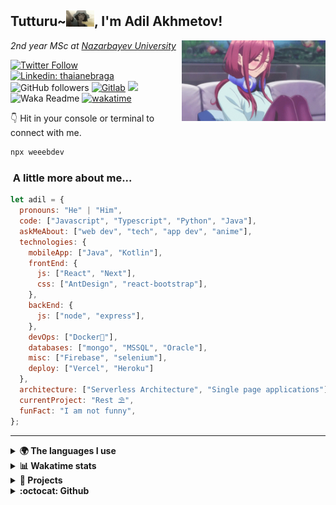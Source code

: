 <h2>Tutturu~<img src="img/tuturu.gif" width="45" alt="">, I'm Adil Akhmetov! <img src="img/miku-dance.gif" width="50" alt=""></h2>
<img align='right' src="img/miku.gif" width="230" alt="">
<p><em>2nd year MSc at <a href="https://nu.edu.kz/">Nazarbayev University</a>
<a href="https://sdu.edu.kz/"><img src="img/sdu-ahegao.svg" align="right" width="100" alt=""></a>
</em></p>

[![Twitter Follow](https://img.shields.io/twitter/follow/weeebdev?label=Follow)](https://twitter.com/intent/follow?screen_name=weeebdev)
[![Linkedin: thaianebraga](https://img.shields.io/badge/-adildev-blue?style=flat-square&logo=Linkedin&logoColor=white&link=https://www.linkedin.com/in/adildev/)](https://www.linkedin.com/in/adildev/)
![GitHub followers](https://img.shields.io/github/followers/weeebdev?label=Follow&style=flat-square)
[![Gitlab](https://img.shields.io/badge/Gitlab-weeebdev-orange?style=flat-square&logo=gitlab)](https://gitlab.com/weeebdev)
![](https://visitor-badge.glitch.me/badge?page_id=weeebdev.weeebdev)
![Waka Readme](https://github.com/weeebdev/weeebdev/workflows/Waka%20Readme/badge.svg)
[![wakatime](https://wakatime.com/badge/user/1fb6390f-222e-4088-8de8-840ef1443858.svg)](https://wakatime.com/@1fb6390f-222e-4088-8de8-840ef1443858)
<!-- [![Leetcode badge](https://leetcode-badge.chyroc.cn/?name=user3449f)](https://leetcode.com/user3449f/) -->

👇 Hit in your console or terminal to connect with me.

```bash
npx weeebdev
```

### <img src="https://media.giphy.com/media/VgCDAzcKvsR6OM0uWg/giphy.gif" width="50" alt=""> A little more about me...

```javascript
let adil = {
  pronouns: "He" | "Him",
  code: ["Javascript", "Typescript", "Python", "Java"],
  askMeAbout: ["web dev", "tech", "app dev", "anime"],
  technologies: {
    mobileApp: ["Java", "Kotlin"],
    frontEnd: {
      js: ["React", "Next"],
      css: ["AntDesign", "react-bootstrap"],
    },
    backEnd: {
      js: ["node", "express"],
    },
    devOps: ["Docker🐳"],
    databases: ["mongo", "MSSQL", "Oracle"],
    misc: ["Firebase", "selenium"],
    deploy: ["Vercel", "Heroku"]
  },
  architecture: ["Serverless Architecture", "Single page applications"],
  currentProject: "Rest ⛱",
  funFact: "I am not funny",
};
```

---

<details>
  <summary><b>🌍 The languages I use</b></summary>
  <hr>
  
  
| ⏰ Past month | ⌛️ Past Year |
|---|---|
| <a href="https://wakatime.com/@adildev"><img src="https://wakatime.com/share/@adilDev/4ebe423a-b427-4031-b073-d221b9528df7.svg" height="300px"></a> | <a href="https://wakatime.com/@adildev"><img src="https://wakatime.com/share/@adilDev/1b4a30f1-9a7f-47fe-b8d2-0fc90f37fcd3.svg" height="300px"></a> |
</details>

<details>
<summary><b>📊 Wakatime stats</b><br></summary>
<div>
<hr/>

<!--START_SECTION:waka-->
![Code Time](http://img.shields.io/badge/Code%20Time-4%2C367%20hrs%2036%20mins-blue)

![Profile Views](http://img.shields.io/badge/Profile%20Views-1-blue)

![Lines of code](https://img.shields.io/badge/From%20Hello%20World%20I%27ve%20Written-8.6%20million%20lines%20of%20code-blue)

**🐱 My GitHub Data** 

> 📦 542.1 kB Used in GitHub's Storage 
 > 
> 💼 Opted to Hire
 > 
> 📜 61 Public Repositories 
 > 
> 🔑 14 Private Repositories 
 > 
**I'm an Early 🐤** 

```text
🌞 Morning                379 commits         █░░░░░░░░░░░░░░░░░░░░░░░░   04.89 % 
🌆 Daytime                3779 commits        ████████████░░░░░░░░░░░░░   48.73 % 
🌃 Evening                2998 commits        ██████████░░░░░░░░░░░░░░░   38.66 % 
🌙 Night                  599 commits         ██░░░░░░░░░░░░░░░░░░░░░░░   07.72 % 
```
📅 **I'm Most Productive on Tuesday** 

```text
Monday                   908 commits         ███░░░░░░░░░░░░░░░░░░░░░░   11.71 % 
Tuesday                  2023 commits        ███████░░░░░░░░░░░░░░░░░░   26.09 % 
Wednesday                895 commits         ███░░░░░░░░░░░░░░░░░░░░░░   11.54 % 
Thursday                 1044 commits        ███░░░░░░░░░░░░░░░░░░░░░░   13.46 % 
Friday                   395 commits         █░░░░░░░░░░░░░░░░░░░░░░░░   05.09 % 
Saturday                 818 commits         ███░░░░░░░░░░░░░░░░░░░░░░   10.55 % 
Sunday                   1672 commits        █████░░░░░░░░░░░░░░░░░░░░   21.56 % 
```


📊 **This Week I Spent My Time On** 

```text
🕑︎ Time Zone: Asia/Almaty

💬 Programming Languages: 
Other                    26 hrs 43 mins      ██████████████████████░░░   89.43 % 
Python                   1 hr 9 mins         █░░░░░░░░░░░░░░░░░░░░░░░░   03.89 % 
C++                      42 mins             █░░░░░░░░░░░░░░░░░░░░░░░░   02.38 % 
Lua                      27 mins             ░░░░░░░░░░░░░░░░░░░░░░░░░   01.56 % 
Bash                     24 mins             ░░░░░░░░░░░░░░░░░░░░░░░░░   01.38 % 

🔥 Editors: 
Chrome                   23 hrs 35 mins      ████████████████████░░░░░   78.94 % 
fish                     3 hrs 24 mins       ███░░░░░░░░░░░░░░░░░░░░░░   11.40 % 
Neovim                   1 hr 27 mins        █░░░░░░░░░░░░░░░░░░░░░░░░   04.90 % 
VS Code                  1 hr 9 mins         █░░░░░░░░░░░░░░░░░░░░░░░░   03.85 % 
Obsidian                 16 mins             ░░░░░░░░░░░░░░░░░░░░░░░░░   00.91 % 

🐱‍💻 Projects: 
AutoStreamlit            9 hrs 39 mins       ████████░░░░░░░░░░░░░░░░░   32.31 % 
Terminal                 5 hrs 31 mins       █████░░░░░░░░░░░░░░░░░░░░   18.48 % 
contests                 1 hr 16 mins        █░░░░░░░░░░░░░░░░░░░░░░░░   04.27 % 
nvim-recorder            1 hr 13 mins        █░░░░░░░░░░░░░░░░░░░░░░░░   04.10 % 
chronos                  1 hr 13 mins        █░░░░░░░░░░░░░░░░░░░░░░░░   04.09 % 

💻 Operating System: 
Mac                      29 hrs 52 mins      █████████████████████████   100.00 % 
```

**I Mostly Code in Jupyter Notebook** 

```text
Python                   5 repos             █░░░░░░░░░░░░░░░░░░░░░░░░   05.56 % 
CSS                      4 repos             █░░░░░░░░░░░░░░░░░░░░░░░░   04.44 % 
Lua                      2 repos             █░░░░░░░░░░░░░░░░░░░░░░░░   02.22 % 
C++                      1 repo              ░░░░░░░░░░░░░░░░░░░░░░░░░   01.11 % 
Promela                  1 repo              ░░░░░░░░░░░░░░░░░░░░░░░░░   01.11 % 
```



**Timeline**

![Lines of Code chart](https://raw.githubusercontent.com/weeebdev/weeebdev/master/assets/bar_graph.png)


 Last Updated on 08/04/2024 01:16:40 UTC
<!--END_SECTION:waka-->
</div>
</details>

<details>
<summary><b>🧾 Projects</b></summary>
<hr>

|Project|Status|
|---|---|
|[![ReadMe Card](https://github-readme-stats.vercel.app/api/pin/?username=weeebdev&repo=waifu.pics&theme=dracula)](https://github.com/weeebdev/waifu.pics)|[![time tracker](https://wakatime.com/badge/github/weeebdev/waifu.pics.svg)](https://wakatime.com/badge/github/weeebdev/waifu.pics)|
|[![ReadMe Card](https://github-readme-stats.vercel.app/api/pin/?username=mentor-ship&repo=mentorship&theme=dracula)](https://github.com/Mentor-ship/Mentorship)|[![time tracker](https://wakatime.com/badge/github/Mentor-ship/Mentorship.svg)](https://wakatime.com/badge/github/Mentor-ship/Mentorship)|
|[![ReadMe Card](https://github-readme-stats.vercel.app/api/pin/?username=masters-and-Abu&repo=tolqyn&theme=dracula)](https://github.com/Masters-and-Abu/Tolqyn)|[![time tracker](https://wakatime.com/badge/github/Masters-and-Abu/Tolqyn.svg)](https://wakatime.com/badge/github/Masters-and-Abu/Tolqyn)|
|[![ReadMe Card](https://github-readme-stats.vercel.app/api/pin/?username=dracula&repo=unigram&theme=dracula)](https://github.com/dracula/unigram)||

</details>

<details>
  <summary><b>:octocat: Github</b></summary>
  <hr>
  <a href="https://sourcekarma.vercel.app/weeebdev"><img src="https://sourcekarma-og.vercel.app/api/weeebdev/github" alt="" align="left"/></a>
  <img src="https://github-readme-stats.vercel.app/api?username=weeebdev&show_icons=true&theme=dracula&hide_title=true&hide_rank=true&count_private=true" align="right"/>
</details>
<div align="center">
  <kbd>
    <img src="https://waifu.now.sh/sfw/hug" alt="">
  </kbd>
</div>
